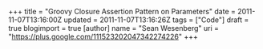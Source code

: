 +++
title = "Groovy Closure Assertion Pattern on Parameters"
date = 2011-11-07T13:16:00Z
updated = 2011-11-07T13:16:26Z
tags = ["Code"]
draft = true
blogimport = true 
[author]
	name = "Sean Wesenberg"
	uri = "https://plus.google.com/111523202047342274226"
+++


